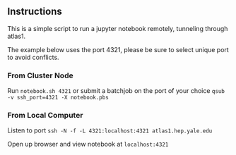 ## Instructions
This is a simple script to run a jupyter notebook remotely, tunneling through atlas1. 

The example below uses the port 4321, please be sure to select unique port to avoid conflicts. 

### From Cluster Node
Run `notebook.sh 4321` or submit a batchjob on the port of your choice `qsub -v ssh_port=4321 -X notebook.pbs`

### From Local Computer
Listen to port `ssh -N -f -L 4321:localhost:4321 atlas1.hep.yale.edu`

Open up browser and view notebook at `localhost:4321`

